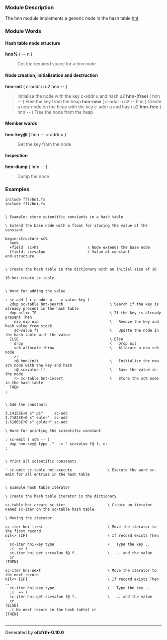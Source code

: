 ### Module Description ###
The hnn module implements a generic node in the hash table [hnt](hnt.md).

### Module Words ###
#### Hash table node structure ####
**hnn%** ( -- n )
> Get the required space for a hnn node
#### Node creation, initialisation and destruction ####
**hnn-init** ( c-addr u u2 hnn -- )
> Initialise the node with the key c-addr u and hash u2
**hnn-(free)** ( hnn -- )
> Free the key from the heap
**hnn-new** ( c-addr u u2 -- hnn )
> Create a new node on the heap with the key c-addr u and hash u2
**hnn-free** ( hnn -- )
> Free the node from the heap
#### Member words ####
**hnn-key@** ( hnn -- c-addr u )
> Get the key from the node
#### Inspection ####
**hnn-dump** ( hnn -- )
> Dump the node
### Examples ###
```
include ffl/hnt.fs
include ffl/hni.fs


\ Example: store scientific constants in a hash table

\ Extend the base node with a float for storing the value of the constant

begin-structure sc%
  hnn%
  +field  sc>ht                      \ Node extends the base node
  ffield: sc>value                   \ Value of constant
end-structure


\ Create the hash table in the dictionary with an initial size of 10

10 hnt-create sc-table


\ Word for adding the value

: sc-add ( r c-addr u -- = value key )
  2dup sc-table hnt-search                     \ Search if the key is already present in the hash table
  dup nil<> IF                                 \ If the key is already present Then
    nip nip nip                                \   Remove the key and hash value from stack
    sc>value f!                                \   Update the node in the hash table with the value
  ELSE                                         \ Else
    drop                                       \   Drop nil
    sc% allocate throw                         \   Allocate a new sc% node
    >r
    r@ hnn-init                                \   Initialise the new sc% node with the key and hash
    r@ sc>value f!                             \   Save the value in the node
    r> sc-table hnt-insert                     \   Store the sc% node in the hash table
  THEN
;


\ Add the constants

3.14158E+0 s" pi"     sc-add
2.71828E+0 s" euler"  sc-add
1.61803E+0 s" golden" sc-add

\ Word for printing the scientific constant

: sc-emit ( sc% -- )
  dup hnn-key@ type ."  -> " sc>value f@ f. cr
;


\ Print all scientific constants

' sc-emit sc-table hnt-execute                \ Execute the word sc-emit for all entries in the hash table


\ Example hash table iterator

\ Create the hash table iterator in the dictionary

sc-table hni-create sc-iter                   \ Create an iterator named sc-iter on the sc-table hash table

\ Moving the iterator

sc-iter hni-first                             \ Move the iterator to the first record
nil<> [IF]                                    \ If record exists Then ..
  sc-iter hni-key type                        \   Type the key ..
  .(  => )
  sc-iter hni-get sc>value f@ f.              \   .. and the value
  cr
[THEN]

sc-iter hni-next                              \ Move the iterator to the next record
nil<> [IF]                                    \ If record exists Then ..
  sc-iter hni-key type                        \   Type the key ..
  .(  => )
  sc-iter hni-get sc>value f@ f.              \   .. and the value
  cr
[ELSE]
  .( No next record in the hash table) cr  
[THEN]


```

---

Generated by **ofcfrth-0.10.0**